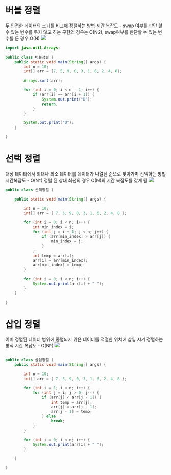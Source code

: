 # 버블 정렬
두 인접한 데이터의 크기를 비교해 정렬하는 방법
시간 복잡도 - swap 여부를 판단 할 수 있는 변수를 두지 않고 하는 구현의 경우는 O(N2), swap여부를 판단할 수 있는 변수를 둔 경우 O(N)
![](https://velog.velcdn.com/images/jifrozen/post/faf84ef5-1712-4aa3-825f-60e6e3e689e8/image.png)

```java
import java.util.Arrays;

public class 버블정렬 {
	public static void main(String[] args) {
		int n = 10;
		int[] arr = {7, 5, 9, 0, 3, 1, 6, 2, 4, 8};

		Arrays.sort(arr);

		for (int i = 0; i < n - 1; i++) {
			if (arr[i] == arr[i + 1]) {
				System.out.print("D");
				return;
			}
		}

		System.out.print("U");
	}

}

```

# 선택 정렬
대상 데이터에서 최대나 최소 데이터를 데이터가 나열된 순으로 찾아가며 선택하는 방법
시간복잡도 - O(N^)
정렬 된 상태 최선의 경우 O(N)의 시간 복잡도를 갖게 됨
![](https://velog.velcdn.com/images/jifrozen/post/1c7ffbcb-8fef-40b7-ba6a-c9365cec7750/image.png)

```java
public class 선택정렬 {

    public static void main(String[] args) {

        int n = 10;
        int[] arr = { 7, 5, 9, 0, 3, 1, 6, 2, 4, 8 };

        for (int i = 0; i < n; i++) {
            int min_index = i;
            for (int j = i + 1; j < n; j++) {
                if (arr[min_index] > arr[j]) {
                    min_index = j;
                }
            }
            int temp = arr[i];
            arr[i] = arr[min_index];
            arr[min_index] = temp;
        }

        for (int i = 0; i < n; i++) {
            System.out.print(arr[i] + " ");
        }
    }

}

```


# 삽입 정렬
이미 정렬된 데이터 범위에 종렬되지 않은 데이터를 적절한 위치에 삽입 시켜 정렬하는 방식
시간 복잡도 - O(N^)
![](https://velog.velcdn.com/images/jifrozen/post/117c92f7-d44c-4417-8d0a-37415c99bb4e/image.png)

```java

public class 삽입정렬 {
    public static void main(String[] args) {

        int n = 10;
        int[] arr = { 7, 5, 9, 0, 3, 1, 6, 2, 4, 8 };

        for (int i = 1; i < n; i++) {
            for (int j = i; j > 0; j--) {
                if (arr[j] < arr[j - 1]) {
                    int temp = arr[j];
                    arr[j] = arr[j - 1];
                    arr[j - 1] = temp;
                } else
                    break;
            }
        }

        for (int i = 0; i < n; i++) {
            System.out.print(arr[i] + " ");
        }

    }

}

```